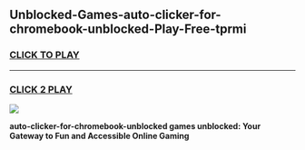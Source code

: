 
## Unblocked-Games-auto-clicker-for-chromebook-unblocked-Play-Free-tprmi
<h3>
<a href="https://premium76.site?title=auto-clicker-for-chromebook-unblocked&ref=23A">CLICK TO PLAY</a></h3>
<hr>

<h3>
<a href="https://premium76.site?title=auto-clicker-for-chromebook-unblocked&ref=23A">CLICK 2 PLAY</a>
  
</h3>

<a href="https://premium76.site?title=auto-clicker-for-chromebook-unblocked&ref=23A"><img src="https://clearcache.store/games.png"></a>


**auto-clicker-for-chromebook-unblocked games unblocked: Your Gateway to Fun and Accessible Online Gaming**
